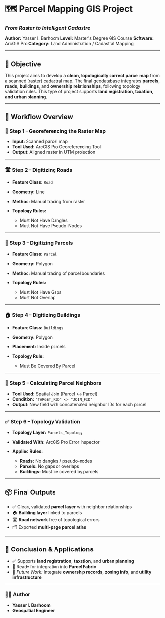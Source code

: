 # 🗺️ Parcel Mapping GIS Project

### *From Raster to Intelligent Cadastre*

**Author:** Yasser I. Barhoom
**Level:** Master's Degree GIS Course
**Software:** ArcGIS Pro
**Category:** Land Administration / Cadastral Mapping

---

## 🎯 Objective

This project aims to develop a **clean, topologically correct parcel map** from a scanned (raster) cadastral map. The final geodatabase integrates **parcels**, **roads**, **buildings**, and **ownership relationships**, following topology validation rules. This type of project supports **land registration, taxation, and urban planning**.

---

## 🧭 Workflow Overview

### 🔹 Step 1 – Georeferencing the Raster Map

* **Input:** Scanned parcel map
* **Tool Used:** ArcGIS Pro Georeferencing Tool
* **Output:** Aligned raster in UTM projection

---

### 🛣️ Step 2 – Digitizing Roads

* **Feature Class:** `Road`
* **Geometry:** Line
* **Method:** Manual tracing from raster
* **Topology Rules:**

  * Must Not Have Dangles
  * Must Not Have Pseudo-Nodes

---

### 🧱 Step 3 – Digitizing Parcels

* **Feature Class:** `Parcel`
* **Geometry:** Polygon
* **Method:** Manual tracing of parcel boundaries
* **Topology Rules:**

  * Must Not Have Gaps
  * Must Not Overlap

---

### 🏠 Step 4 – Digitizing Buildings

* **Feature Class:** `Buildings`
* **Geometry:** Polygon
* **Placement:** Inside parcels
* **Topology Rule:**

  * Must Be Covered By Parcel

---

### 🧩 Step 5 – Calculating Parcel Neighbors

* **Tool Used:** Spatial Join (Parcel ↔ Parcel)
* **Condition:** `"TARGET_FID" <> "JOIN_FID"`
* **Output:** New field with concatenated neighbor IDs for each parcel

---

### ✅ Step 6 – Topology Validation

* **Topology Layer:** `Parcels_Topology`
* **Validated With:** ArcGIS Pro Error Inspector
* **Applied Rules:**

  * **Roads:** No dangles / pseudo-nodes
  * **Parcels:** No gaps or overlaps
  * **Buildings:** Must be covered by parcels

---

## 📦 Final Outputs

* ✅ Clean, validated **parcel layer** with neighbor relationships
* 🏠 **Building layer** linked to parcels
* 🛣️ **Road network** free of topological errors
* 🗂️ Exported **multi-page parcel atlas**

---

## 📌 Conclusion & Applications

* ✅ Supports **land registration**, **taxation**, and **urban planning**
* 📐 Ready for integration into **Parcel Fabric**
* 🔧 *Future Work:* Integrate **ownership records**, **zoning info**, and **utility infrastructure**

---

### 👨‍💻 **Author**

* **Yasser I. Barhoom**
* **Geospatial Engineer**
